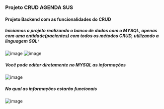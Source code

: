 <h3> Projeto CRUD AGENDA SUS </h3>
<h4> Projeto Backend com as funcionalidades do CRUD </h4> 
<h5> Iniciamos o projeto realizando o banco de dados com o MYSQL, apenas com uma entidade(pacientes) com todos os métodos CRUD, utilizando a linguagem SQL: </h5>
  
![image](https://user-images.githubusercontent.com/112409145/223207609-aaeb1290-5c5c-40c7-b5ff-34906e77fc33.png) ![image](https://user-images.githubusercontent.com/112409145/223209586-d3243d1e-c3af-4962-9369-0d0cec42e188.png)


  <h5>   Você pode editar diretamente no MYSQL as informações  </h5>

![image](https://user-images.githubusercontent.com/112409145/223209137-4dce2589-af7f-432e-a6e0-9670cc5921dd.png)

<h5> No qual as informações estarão funcionais </h5>

![image](https://user-images.githubusercontent.com/112409145/223210298-ee74d3ce-48be-4cc5-bb3f-609f4eaa6164.png)
